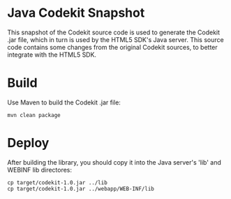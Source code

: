 Java Codekit Snapshot
===

This snapshot of the Codekit source code is used to generate the Codekit .jar file, which in turn is used by the HTML5 SDK's Java server. This source code contains some changes from the original Codekit sources, to better integrate with the HTML5 SDK.

Build
===

Use Maven to build the Codekit .jar file:

    mvn clean package
    
Deploy
===

After building the library, you should copy it into the Java server's 'lib' and WEBINF lib directores:

    cp target/codekit-1.0.jar ../lib
    cp target/codekit-1.0.jar ../webapp/WEB-INF/lib
